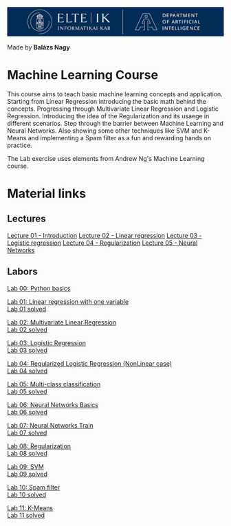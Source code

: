 <img src="practices/assets/logo.png" width="800">

Made by **Balázs Nagy**

# Machine Learning Course

This course aims to teach basic machine learning concepts and application. Starting from Linear Regression introducing the basic math behind the concepts. Progressing through Multivariate Linear Regression and Logistic Regression. Introducing the idea of the Regularization and its usaege in different scenarios. Step through the barrier between Machine Learning and Neural Networks. Also showing some other techniques like SVM and K-Means and implementing a Spam filter as a fun and rewarding hands on practice.

The Lab exercise uses elements from Andrew Ng's Machine Learning course.

# Material links

## Lectures

[Lecture 01 - Introduction](https://github.com/Fortuz/edu_Adaptive/blob/main/lectures/ML_01_Intro.pdf)
[Lecture 02 - Linear regression](https://github.com/Fortuz/edu_Adaptive/blob/main/lectures/ML_02_Linear%20regression.pdf)
[Lecture 03 - Logistic regression](https://github.com/Fortuz/edu_Adaptive/blob/main/lectures/ML_03_Logistic%20regression.pdf)
[Lecture 04 - Regularization](https://github.com/Fortuz/edu_Adaptive/blob/main/lectures/ML_04_Regularization.pdf)
[Lecture 05 - Neural Networks](https://github.com/Fortuz/edu_Adaptive/blob/main/lectures/ML_05_Neural%20Networks.pdf)

## Labors
 
[Lab 00: Python basics](https://colab.research.google.com/github/Fortuz/edu_Adaptive/blob/main/practices/L00%20-%20Python%20Basics.ipynb) 

[Lab 01: Linear regression with one variable](https://colab.research.google.com/github/Fortuz/edu_Adaptive/blob/main/practices/L01%20-%20Linear%20Regression%20with%20One%20Variable.ipynb) <br>
[Lab 01 solved](https://colab.research.google.com/github/Fortuz/edu_Adaptive/blob/main/practices/L01%20-%20Linear%20Regression%20with%20One%20Variable_solved.ipynb)

[Lab 02: Multivariate Linear Regression](https://colab.research.google.com/github/Fortuz/edu_Adaptive/blob/main/practices/L02%20-%20Multivariate%20Linear%20Regression.ipynb) <br>
[Lab 02 solved](https://colab.research.google.com/github/Fortuz/edu_Adaptive/blob/main/practices/L02%20-%20Multivariate%20Linear%20Regression_solved.ipynb)

[Lab 03: Logistic Regression](https://colab.research.google.com/github/Fortuz/edu_Adaptive/blob/main/practices/L03%20-%20Logistic%20Regression.ipynb) <br>
[Lab 03 solved](https://colab.research.google.com/github/Fortuz/edu_Adaptive/blob/main/practices/L03%20-%20Logistic%20Regression_solved.ipynb)

[Lab 04: Regularized Logistic Regression (NonLinear case)](https://colab.research.google.com/github/Fortuz/edu_Adaptive/blob/main/practices/L04%20-%20Regularized%20Logistic%20Regression%20(NonLinear%20case).ipynb) <br>
[Lab 04 solved](https://colab.research.google.com/github/Fortuz/edu_Adaptive/blob/main/practices/L04%20-%20Regularized%20Logistic%20Regression%20(NonLinear%20case)_solved.ipynb)

[Lab 05: Multi-class classification](https://colab.research.google.com/github/Fortuz/edu_Adaptive/blob/main/practices/L05%20-%20Multi-class%20classification%20-%20One%20vs%20All.ipynb) <br>
[Lab 05 solved](https://colab.research.google.com/github/Fortuz/edu_Adaptive/blob/main/practices/L05%20-%20Multi-class%20classification%20-%20One%20vs%20All_solved.ipynb)

[Lab 06: Neural Networks Basics](https://colab.research.google.com/github/Fortuz/edu_Adaptive/blob/main/practices/L06%20-%20Neural%20Networks%20Basics.ipynb) <br>
[Lab 06 solved](https://colab.research.google.com/github/Fortuz/edu_Adaptive/blob/main/practices/L06%20-%20Neural%20Networks%20Basics_solved.ipynb)

[Lab 07: Neural Networks Train](https://colab.research.google.com/github/Fortuz/edu_Adaptive/blob/main/practices/L07%20-%20Neural%20Networks%20Train.ipynb) <br>
[Lab 07 solved](https://colab.research.google.com/github/Fortuz/edu_Adaptive/blob/main/practices/L07%20-%20Neural%20Networks%20Train_solved.ipynb)

[Lab 08: Regularization](https://colab.research.google.com/github/Fortuz/edu_Adaptive/blob/main/practices/L08%20-%20Regularization.ipynb) <br>
[Lab 08 solved](https://colab.research.google.com/github/Fortuz/edu_Adaptive/blob/main/practices/L08%20-%20Regularization_solved.ipynb)

[Lab 09: SVM](https://colab.research.google.com/github/Fortuz/edu_Adaptive/blob/main/practices/L09%20-%20SVM.ipynb) <br>
[Lab 09 solved](https://colab.research.google.com/github/Fortuz/edu_Adaptive/blob/main/practices/L09%20-%20SVM_solved.ipynb)

[Lab 10: Spam filter](https://colab.research.google.com/github/Fortuz/edu_Adaptive/blob/main/practices/L10%20-%20Spam%20filter.ipynb) <br>
[Lab 10 solved](https://colab.research.google.com/github/Fortuz/edu_Adaptive/blob/main/practices/L10%20-%20Spam%20filter_solved.ipynb)

[Lab 11: K-Means](https://colab.research.google.com/github/Fortuz/edu_Adaptive/blob/main/practices/L11%20-%20K-Means.ipynb) <br>
[Lab 11 solved](https://colab.research.google.com/github/Fortuz/edu_Adaptive/blob/main/practices/L11%20-%20K-Means_solved.ipynb)





